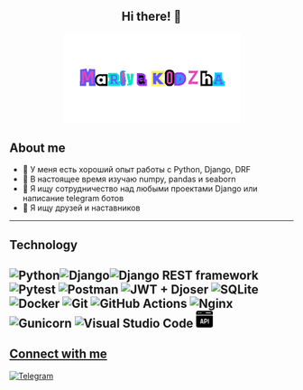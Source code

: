 <h2 align="center">Hi there! 👋</h2>
<p align="center">
  <a href="https://t.me/shunyabo"><img src="assets/undefined.gif" width="315"></a>
</p>

## About me

- 🌱 У меня есть хороший опыт работы с Python, Django, DRF
- 📖 В настоящее время изучаю numpy, pandas и seaborn
- 👯 Я ищу сотрудничество над любыми проектами Django или написание telegram ботов
- 🔎 Я ищу друзей и наставников

---
## Technology
![Python](https://img.shields.io/badge/-Python-3670A0?style=for-the-badge&logo=Python&logoColor=ffdd54)![Django](https://img.shields.io/badge/-Django-23092E20?style=for-the-badge&logo=Django&logoColor=white)![Django REST framework](https://img.shields.io/badge/Django%20REST%20framework-ff1709?style=for-the-badge&logo=django&logoColor=white&color=00e5cc&labelColor=00e5cc) ![Pytest](https://img.shields.io/badge/-Pytest-grey?style=for-the-badge&logo=Pytest&logoColor=3670A0) ![Postman](https://img.shields.io/badge/-Postman-00BFFF?style=for-the-badge&logo=Postman&logoColor=fd6c35) ![JWT + Djoser](https://img.shields.io/badge/-JWT%20%2B%20Djoser-black?style=for-the-badge&logo=JSON%20web%20tokens) ![SQLite](https://img.shields.io/badge/-SQLite-000080?style=for-the-badge&logo=SQLite&logoColor=white) ![Docker](https://img.shields.io/badge/-Docker-2496ed?style=for-the-badge&logo=Docker&logoColor=white) ![Git](https://img.shields.io/badge/-Git-EE82EE?style=for-the-badge&logo=Git&logoColor=white) ![GitHub Actions](https://img.shields.io/badge/-GitHub%20Actions-A52A2A?style=for-the-badge&logo=GitHub%20Actions&logoColor=white) ![Nginx](https://img.shields.io/badge/-Nginx-CD853F?style=for-the-badge&logo=Nginx&logoColor=white) ![Gunicorn](https://img.shields.io/badge/-Gunicorn-298729?style=for-the-badge&logo=Gunicorn&logoColor=white) ![Visual Studio Code](https://img.shields.io/badge/-Visual%20Studio%20Code-0078d7?style=for-the-badge&logo=Visual%20Studio%20Code&logoColor=white)
<a href="https://play.google.com/store/apps/dev?id=7235693910501061926" target="_blank">
  <img src="https://github.com/ShunyaBo/shunyabo/blob/main/assets/api-64.png" alt="API" width="30"/>
---
## Connect with me
[![Telegram](https://img.shields.io/badge/-Telegram-090909?style=for-the-badge&logo=telegram&logoColor=27A0D9)](https://t.me/ShunyaBo)
